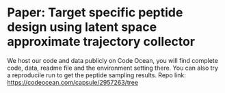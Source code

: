 # Paper: Target specific peptide design using latent space approximate trajectory collector

We host our code and data publicly on Code Ocean, you will find complete code, data, readme file and the environment setting there. You can also try a reproducile run to get the peptide sampling results. 
Repo link: https://codeocean.com/capsule/2957263/tree
